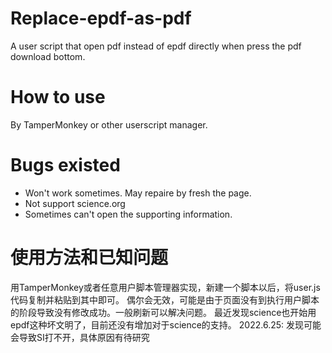 # Replace-epdf-as-pdf
A user script that open pdf instead of epdf directly when press the pdf download bottom.

# How to use
By TamperMonkey or other userscript manager.

# Bugs existed
- Won't work sometimes. May repaire by fresh the page.
- Not support science.org
- Sometimes can't open the supporting information.

# 使用方法和已知问题
用TamperMonkey或者任意用户脚本管理器实现，新建一个脚本以后，将user.js代码复制并粘贴到其中即可。
偶尔会无效，可能是由于页面没有到执行用户脚本的阶段导致没有修改成功。一般刷新可以解决问题。
最近发现science也开始用epdf这种坏文明了，目前还没有增加对于science的支持。
2022.6.25: 发现可能会导致SI打不开，具体原因有待研究
